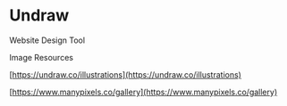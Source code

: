 # Undraw

Website Design Tool

Image Resources

  

[https://undraw.co/illustrations](https://undraw.co/illustrations)

  

[https://www.manypixels.co/gallery](https://www.manypixels.co/gallery)